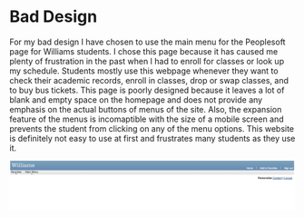 # Bad Design

For my bad design I have chosen to use the main menu for the Peoplesoft page for Williams students. I chose this page because it has caused me plenty of frustration in the past when I had to enroll for classes or look up my schedule. Students mostly use this webpage whenever they want to check their academic records, enroll in classes, drop or swap classes, and to buy bus tickets. This page is poorly designed because it leaves a lot of blank and empty space on the homepage and does not provide any emphasis on the actual buttons of menus of the site. Also, the expansion feature of the menus is incomaptible with the size of a mobile screen and prevents the student from clicking on any of the menu options. This website is definitely not easy to use at first and frustrates many students as they use it.   

![Peoplesoft](https://github.com/mc-mejia/mc-mejia.github.io/blob/master/img/baddesign.png?raw=true)



